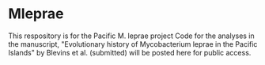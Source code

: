 # Mleprae
This respository is for the Pacific M. leprae project
Code for the analyses in the manuscript, "Evolutionary history of Mycobacterium leprae in the Pacific Islands" by Blevins et al. (submitted) will be posted here for public access.
